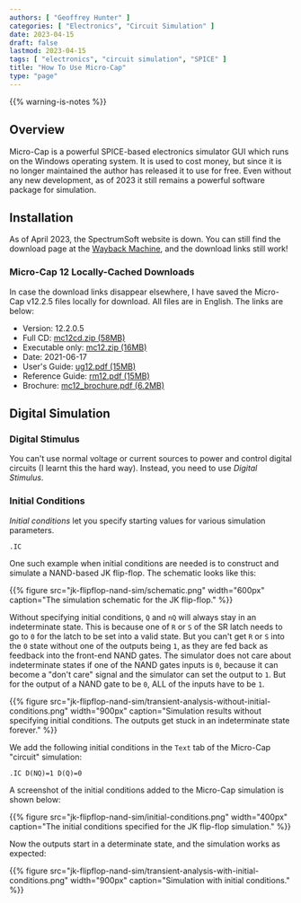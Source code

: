 ```yaml
---
authors: [ "Geoffrey Hunter" ]
categories: [ "Electronics", "Circuit Simulation" ]
date: 2023-04-15
draft: false
lastmod: 2023-04-15
tags: [ "electronics", "circuit simulation", "SPICE" ]
title: "How To Use Micro-Cap"
type: "page"
---
```


{{% warning-is-notes %}}
 
## Overview

Micro-Cap is a powerful SPICE-based electronics simulator GUI which runs on the Windows operating system. It is used to cost money, but since it is no longer maintained the author has released it to use for free. Even without any new development, as of 2023 it still remains a powerful software package for simulation.

## Installation

As of April 2023, the SpectrumSoft website is down. You can still find the download page at the [Wayback Machine](https://web.archive.org/web/20230214034946/http://www.spectrum-soft.com/download/download.shtm), and the download links still work!

### Micro-Cap 12 Locally-Cached Downloads

In case the download links disappear elsewhere, I have saved the Micro-Cap v12.2.5 files locally for download. All files are in English. The links are below:

* Version: 12.2.0.5
* Full CD: [mc12cd.zip (58MB)](micro-cap-12-installer/mc12cd.zip)
* Executable only: [mc12.zip (16MB)](micro-cap-12-installer/mc12.zip)
* Date: 2021-06-17
* User's Guide: [ug12.pdf (15MB)](micro-cap-12-installer/ug12.pdf)
* Reference Guide: [rm12.pdf (15MB)](micro-cap-12-installer/rm12.pdf)
* Brochure: [mc12_brochure.pdf (6.2MB)](micro-cap-12-installer/mc12_brochure.pdf)


## Digital Simulation

### Digital Stimulus

You can't use normal voltage or current sources to power and control digital circuits (I learnt this the hard way). Instead, you need to use _Digital Stimulus_.

### Initial Conditions

_Initial conditions_ let you specify starting values for various simulation parameters.

`.IC`

<div class="worked-example">

One such example when initial conditions are needed is to construct and simulate a NAND-based JK flip-flop. The schematic looks like this:

{{% figure src="jk-flipflop-nand-sim/schematic.png" width="600px" caption="The simulation schematic for the JK flip-flop." %}}

Without specifying initial conditions, `Q` and `nQ` will always stay in an indeterminate state. This is because one of `R` or `S` of the SR latch needs to go to `0` for the latch to be set into a valid state. But you can't get `R` or `S` into the `0` state without one of the outputs being `1`, as they are fed back as feedback into the front-end NAND gates. The simulator does not care about indeterminate states if one of the NAND gates inputs is `0`, because it can become a "don't care" signal and the simulator can set the output to `1`. But for the output of a NAND gate to be `0`, ALL of the inputs have to be `1`. 

{{% figure src="jk-flipflop-nand-sim/transient-analysis-without-initial-conditions.png" width="900px" caption="Simulation results without specifying initial conditions. The outputs get stuck in an indeterminate state forever." %}}

We add the following initial conditions in the `Text` tab of the Micro-Cap "circuit" simulation:

```text
.IC D(NQ)=1 D(Q)=0
```

A screenshot of the initial conditions added to the Micro-Cap simulation is shown below:

{{% figure src="jk-flipflop-nand-sim/initial-conditions.png" width="400px" caption="The initial conditions specified for the JK flip-flop simulation." %}}

Now the outputs start in a determinate state, and the simulation works as expected:

{{% figure src="jk-flipflop-nand-sim/transient-analysis-with-initial-conditions.png" width="900px" caption="Simulation with initial conditions." %}}

</div>
